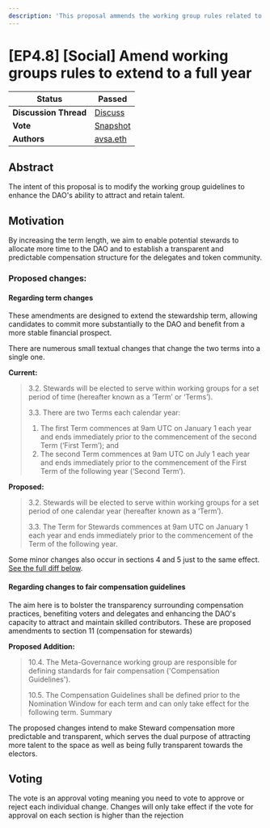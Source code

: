 ```yaml
---
description: 'This proposal ammends the working group rules related to Steward term duration and compensation rules'
---
```


# \[EP4.8] \[Social] Amend working groups rules to extend to a full year




| **Status**            | Passed                                                                                                                 |
| --------------------- | ---------------------------------------------------------------------------------------------------------------------- |
| **Discussion Thread** | [Discuss](https://discuss.ens.domains/t/ep-4-7-changes-to-steward-compensation-and-term-length-is-now-live-on-snapshot/18092?u=avsa)               |
| **Vote**              | [Snapshot](https://snapshot.org/#/ens.eth/proposal/0x26a5c8dec547837495707e70446d1e7cd874a91f75753c602998f6e70083a266) |
| **Authors**           | [avsa.eth](https://mirror.xyz/avsa.eth)                                                                               |

## Abstract

The intent of this proposal is to modify the working group guidelines to enhance the DAO's ability to attract and retain talent.

## Motivation

By increasing the term length, we aim to enable potential stewards to allocate more time to the DAO and to establish a transparent and predictable compensation structure for the delegates and token community.


### Proposed changes:
#### Regarding term changes
These amendments are designed to extend the stewardship term, allowing candidates to commit more substantially to the DAO and benefit from a more stable financial prospect.

There are numerous small textual changes that change the two terms into a single one.

**Current:**

> 3.2. Stewards will be elected to serve within working groups for a set period of time (hereafter known as a ‘Term’ or ‘Terms’).
> 
> 3.3. There are two Terms each calendar year:
> 
> 1. The first Term commences at 9am UTC on January 1 each year and ends immediately prior to the commencement of the second Term (‘First Term’); and
> 2. The second Term commences at 9am UTC on July 1 each year and ends immediately prior to the commencement of the First Term of the following year (‘Second Term’).

**Proposed:**

> 3.2. Stewards will be elected to serve within working groups for a set period of one calendar year (hereafter known as a ‘Term’).
> 
> 3.3. The Term for Stewards commences at 9am UTC on January 1 each year and ends immediately prior to the commencement of the Term of the following year.

Some minor changes also occur in sections 4 and 5 just to the same effect. [See the full diff below](https://github.com/ensdomains/governance-docs/pull/44/files).

#### Regarding changes to fair compensation guidelines

The aim here is to bolster the transparency surrounding compensation practices, benefiting voters and delegates and enhancing the DAO's capacity to attract and maintain skilled contributors. These are proposed amendments to section 11 (compensation for stewards)

**Proposed Addition:**

> 10.4. The Meta-Governance working group are responsible for defining standards for fair compensation ('Compensation Guidelines').
> 
> 10.5. The Compensation Guidelines shall be defined prior to the Nomination Window for each term and can only take effect for the following term.
Summary
>
> 
The proposed changes intend to make Steward compensation more predictable and transparent, which serves the dual purpose of attracting more talent to the space as well as being fully transparent towards the electors.

## Voting

The vote is an approval voting meaning you need to vote to approve or reject each individual change. Changes will only take effect if the vote for approval on each section is higher than the rejection


